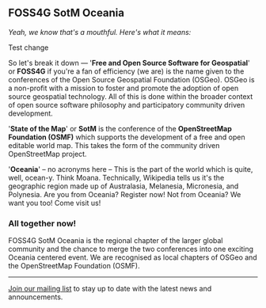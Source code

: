 ## FOSS4G SotM Oceania

_Yeah, we know that's a mouthful. Here's what it means:_

Test change

So let's break it down — '**Free and Open Source Software for Geospatial**' or **FOSS4G**
if you're a fan of efficiency (we are) is the name given to the conferences of the Open
Source Geospatial Foundation (OSGeo). OSGeo is a non-profit with a mission to foster and
promote the adoption of open source geospatial technology. All of this is done within
the broader context of open source software philosophy and participatory community
driven development.

'**State of the Map**' or **SotM** is the conference of the **OpenStreetMap Foundation (OSMF)** which supports the development of a free and open editable
world map. This takes the form of the community driven OpenStreetMap project.

'**Oceania**' – no acronyms here – This is the part of the world which is
quite, well, ocean-y. Think Moana. Technically, Wikipedia tells us it's the
geographic region made up of Australasia, Melanesia, Micronesia, and Polynesia.
Are you from Oceania? Register now! Not from Oceania? We want you too! Come visit us!

### All together now!

FOSS4G SotM Oceania is the regional chapter of the larger global community
and the chance to merge the two conferences into one exciting Oceania centered
event. We are recognised as local chapters of OSGeo and the OpenStreetMap
Foundation (OSMF).

---

[Join our mailing list](#/mailing-list) to stay up to date with the latest news and announcements.
